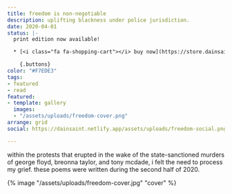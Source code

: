 ```yaml
---
title: freedom is non-negotiable
description: uplifting blackness under police jurisdiction.
date: 2020-04-01
status: |-
  print edition now available!

  * [<i class="fa fa-shopping-cart"></i> buy now](https://store.dainsaint.com/products/freedom-is-non-negotiable)

    {.buttons}
color: "#F7EDE3"
tags:
- featured
- read
featured:
- template: gallery
  images:
  - "/assets/uploads/freedom-cover.png"
arrange: grid
social: https://dainsaint.netlify.app/assets/uploads/freedom-social.png

---
```

within the protests that erupted in the wake of the state-sanctioned murders of george floyd, breonna taylor, and tony mcdade, i felt the need to process my grief. these poems were written during the second half of 2020.

{% image "/assets/uploads/freedom-cover.jpg" "cover" %}
